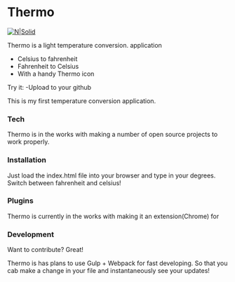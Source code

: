 # Thermo

[![N|Solid](https://d30y9cdsu7xlg0.cloudfront.net/png/39460-200.png)](https://nodesource.com/products/nsolid)

Thermo is a light temperature conversion. application

  - Celsius to fahrenheit
  - Fahrenheit to Celsius
  - With a handy Thermo icon

Try it:
    -Upload to your github

This is my first temperature conversion application.

### Tech
Thermo is in the works with making a number of open source projects to work properly.

### Installation
Just load the index.html file into your browser and type in your degrees. Switch between fahrenheit and celsius!

### Plugins
Thermo is currently in the works with making it an extension(Chrome) for

### Development
Want to contribute? Great!

Thermo is has plans to use Gulp + Webpack for fast developing.
So that you cab make a change in your file and instantaneously see your updates!
